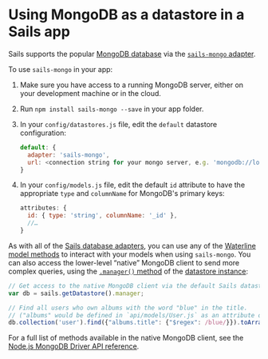 # Using MongoDB as a datastore in a Sails app

Sails supports the popular [MongoDB database](https://www.mongodb.com/) via the [`sails-mongo` adapter](https://www.npmjs.com/package/sails-mongo).

To use `sails-mongo` in your app:

1. Make sure you have access to a running MongoDB server, either on your development machine or in the cloud.
2. Run `npm install sails-mongo --save` in your app folder.
3. In your `config/datastores.js` file, edit the `default` datastore configuration:

    ```js
    default: {
      adapter: 'sails-mongo',
      url: <connection string for your mongo server, e.g. 'mongodb://localhost:27017/myMongoDb'>
    }
    ```
4. In your `config/models.js` file, edit the default `id` attribute to have the appropriate `type` and `columnName` for MongoDB's primary keys:

    ```js
    attributes: {
      id: { type: 'string', columnName: '_id' },
      //…
    }
    ```

<!--

5. _Advanced_: if you don&rsquo;t want a particular model to use a MongoDB ObjectID as its primary key, set the `dontUseObjectIds` flag to `true` in that model file, and set up its primary key attribute manually:

   ```js
   // api/models/User.js
   module.exports = {
     dontUseObjectIds: true,
     attributes: {
       id: { type: 'number', columnName: '_id' }, // <-- still need to set `columnName`!
       name: { type: 'string' },
       ...etc...
     }
   }
   ```
-->

As with all of the [Sails database adapters](https://sailsjs.com/documentation/concepts/extending-sails/adapters/available-adapters), you can use any of the [Waterline model methods](https://sailsjs.com/documentation/reference/waterline-orm/models) to interact with your models when using `sails-mongo`.  You can also access the lower-level &ldquo;native&rdquo; MongoDB client to send more complex queries, using the [`.manager()` method](https://sailsjs.com/documentation/reference/waterline-orm/datastores/manager) of the [datastore instance](https://sailsjs.com/documentation/reference/application/sails-get-datastore):

```js
// Get access to the native MongoDB client via the default Sails datastore.
var db = sails.getDatastore().manager;

// Find all users who own albums with the word "blue" in the title.
// ("albums" would be defined in `api/models/User.js` as an attribute of type "json".)
db.collection('user').find({"albums.title": {"$regex": /blue/}}).toArray(console.log);
```

For a full list of methods available in the native MongoDB client, see the <a href="http://mongodb.github.io/node-mongodb-native/2.2/api/Collection.html" target="_blank">Node.js MongoDB Driver API reference</a>.


<docmeta name="displayName" value="Using MongoDB">
